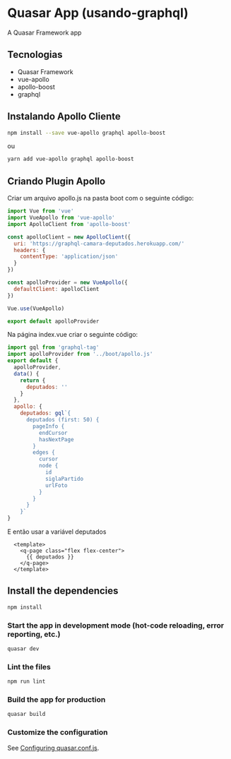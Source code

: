 # Quasar App (usando-graphql)

A Quasar Framework app

## Tecnologias
- Quasar Framework
- vue-apollo
- apollo-boost
- graphql

## Instalando Apollo Cliente

``` bash
npm install --save vue-apollo graphql apollo-boost
```

ou

``` bash
yarn add vue-apollo graphql apollo-boost
```

## Criando Plugin Apollo

Criar um arquivo apollo.js na pasta boot com o seguinte código:

```js
import Vue from 'vue'
import VueApollo from 'vue-apollo'
import ApolloClient from 'apollo-boost'

const apolloClient = new ApolloClient({
  uri: 'https://graphql-camara-deputados.herokuapp.com/'
  headers: {
    contentType: 'application/json'
  }
})

const apolloProvider = new VueApollo({
  defaultClient: apolloClient
})

Vue.use(VueApollo)

export default apolloProvider
```

Na página index.vue criar o seguinte código:

```js
import gql from 'graphql-tag'
import apolloProvider from '../boot/apollo.js'
export default {
  apolloProvider,
  data() {
    return {
      deputados: ''
    }
  },
  apollo: {
    deputados: gql`{
      deputados (first: 50) {
        pageInfo {
          endCursor
          hasNextPage
        }
        edges {
          cursor
          node {
            id
            siglaPartido
            urlFoto
          }
        }
      }
    }`
}

```

E então usar a variável deputados

```vue
  <template>
    <q-page class="flex flex-center">
      {{ deputados }}
    </q-page>
  </template>
```

## Install the dependencies
```bash
npm install
```

### Start the app in development mode (hot-code reloading, error reporting, etc.)
```bash
quasar dev
```

### Lint the files
```bash
npm run lint
```

### Build the app for production
```bash
quasar build
```

### Customize the configuration
See [Configuring quasar.conf.js](https://quasar.dev/quasar-cli/quasar-conf-js).
